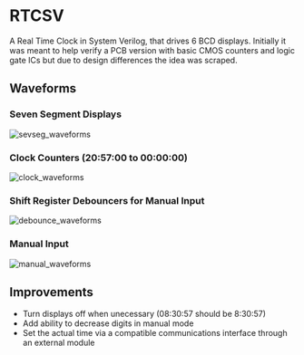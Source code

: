# RTCSV
A Real Time Clock in System Verilog, that drives 6 BCD displays. Initially it was meant to help verify a PCB version with basic CMOS counters and logic gate ICs but due to design differences the idea was scraped.

## Waveforms
### Seven Segment Displays
![sevseg_waveforms](https://user-images.githubusercontent.com/18176285/125177268-6c243680-e1a8-11eb-9d68-a3f980c3b330.png)
### Clock Counters (20:57:00 to 00:00:00)
![clock_waveforms](https://user-images.githubusercontent.com/18176285/125177313-c0c7b180-e1a8-11eb-82ba-2093c2229f6c.png)
### Shift Register Debouncers for Manual Input
![debounce_waveforms](https://user-images.githubusercontent.com/18176285/125177328-df2dad00-e1a8-11eb-8c4a-9c9d4b3a1e7a.png)
### Manual Input
![manual_waveforms](https://user-images.githubusercontent.com/18176285/125177338-f66c9a80-e1a8-11eb-9361-37e26f5d810f.png)

## Improvements
- Turn displays off when unecessary (08:30:57 should be 8:30:57)
- Add ability to decrease digits in manual mode
- Set the actual time via a compatible communications interface through an external module
